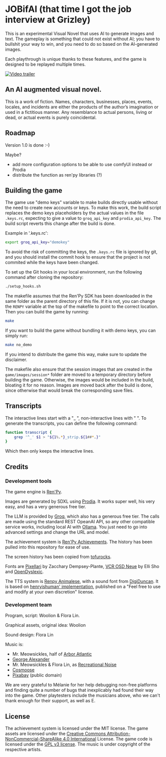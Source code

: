 # JOBifAI (that time I got the job interview at Grizley)

This is an experimental Visual Novel that uses AI to generate images and text.
The gameplay is something that could not exist without AI; you have to bullshit your way to win, and you need to do so based on the AI-generated images.

Each playthrough is unique thanks to these features, and the game is designed to be replayed multiple times.

[![Video trailer](https://img.youtube.com/vi/j1NsyamimcQ/maxresdefault.jpg)](https://www.youtube.com/watch?v=j1NsyamimcQ)

## An AI augmented visual novel.

This is a work of fiction. 
Names, characters, businesses, places, events, locales, and incidents are either the products of the author’s imagination or used in a fictitious manner. Any resemblance to actual persons, living or dead, or actual events is purely coincidental.

## Roadmap

Version 1.0 is done :-)

Maybe?
- add more configuration options to be able to use comfyUI instead or Prodia
- distribute the function as ren'py libraries (?)

## Building the game

The game use "demo keys" variable to make builds directly usable without the need to create new accounts or keys.
To make this work, the build script replaces the demo keys placeholders by the actual values in the file `.keys.rc`, expecting to give a value to `groq_api_key` and `prodia_api_key`.
The build script reverts this change after the build is done.

Example in '.keys.rc':
```bash
export groq_api_key="demokey"
```

To avoid the risk of committing the keys, the `.keys.rc` file is ignored by git, and you should install the commit hook to ensure that the project is not commited while the keys have been changed.

To set up the Git hooks in your local environment, run the following command after cloning the repository:

```bash
./setup_hooks.sh
```

The makefile assumes that the Ren'Py SDK has been downloaded in the same folder as the parent directory of this file. If it is not, you can change the `RENPY` variable at the top of  the makefile to point to the correct location. Then you can build the game by running:

```bash
make
```

If you want to build the game without bundling it with demo keys, you can simply run:

```bash
make no_demo
```

If you intend to distribute the game this way, make sure to update the disclaimer.

The makefile also ensure that the session images that are created in the `game/images/session*` folder are moved to a temporary directory before building the game.
Otherwise, the images would be included in the build, bloating it for no reason.
Images are moved back after the build is done, since otherwise that would break the corresponding save files.

## Transcripts

The interactive lines start with a "_   ", non-interactive lines with "    ".
To generate the transcripts, you can define the following command:

```bash
function transcript {
    grep '^_' $1 > "${1%.*}_strip.${1##*.}"
}
```
Which then only keeps the interactive lines.

## Credits

### Development tools
The game engine is [Ren'Py](https://www.renpy.org/).

Images are generated by SDXL using [Prodia](https://prodia.com/). 
It works super well, his very easy, and has a very generous free tier.

The LLM is provided by [Groq](https://groq.com/), which also has a generous free tier.
The calls are made using the standard REST OpeanAI API, so any other compatible service works, including local AI with [Ollama](https://github.com/ollama/ollama). 
You just need to go into advanced settings and change the URL and model.

The achievement system is [Ren'Py Achievements](https://github.com/shawna-p/RenPy-Achievements/).
The history has been pulled into this repository for ease of use.

The screen history has been copied from [tofurocks](https://tofurocks.itch.io/renpy-history).

Fonts are [Pixellari](https://www.dafont.com/pixellari.font) by Zacchary Dempsey-Plante, [VCR OSD Neue](https://www.dafont.com/vcrosdneue.font) by Elli Sho and [OpenDyslexic](https://opendyslexic.org/).

The TTS system is [Renpy Animalese](https://github.com/abrookst/Renpy8-Animalese), with a sound font from [DigiDuncan](https://github.com/DigiDuncan/animalese.py). It is based on [henryishuman' implementation](https://github.com/ztc0611/Ren-py-Animalese), published on a "Feel free to use and modify at your own discretion" license.

### Development team

Program, script: Woolion & Flora Lin.

Graphical assets, original idea: Woolion

Sound design: Flora Lin

Music is:
- Mr. Meowsickles, half of [Arbor Atlantic](https://arboratlantic.bandcamp.com)
- [George Alexander](https://georgealexander.bandcamp.com/)
- Mr. Meowsickles & Flora Lin, as [Recreational Noise](https://recreationalnoise.bandcamp.com/)
- [Cosmoose](https://cosmoose.bandcamp.com/)
- [Pixabay](https://pixabay.com/) (public domain)

We are very grateful to Mélanie for her help debugging non-free platforms and finding quite a number of bugs that inexplicably had found their way into the game. 
Other playtesters include the musicians above, who we can't thank enough for their support, as well as E. 

## License

The achievement system is licensed under the MIT license.
The game assets are licensed under the [Creative Commons Attribution-NonCommercial-ShareAlike 4.0 International](https://creativecommons.org/licenses/by-nc/4.0/) License.
The game code is licensed under the [GPL v3 license](https://www.gnu.org/licenses/gpl-3.0.html).
The music is under copyright of the respective artists.
